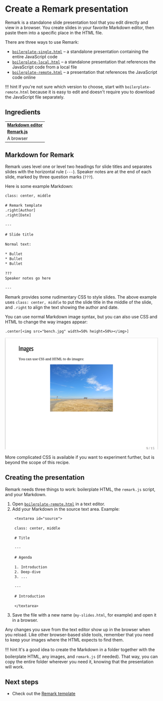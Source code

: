# Create a Remark presentation

Remark is a standalone slide presentation tool that you edit directly and view in a browser. You create slides in your favorite Markdown editor, then paste them into a specific place in the HTML file. 

There are three ways to use Remark:

- [`boilerplate-single.html`](https://github.com/gnab/remark/blob/develop/boilerplate-single.html) &ndash; a standalone presentation containing the entire JavaScript code
- [`boilerplate-local.html`](https://github.com/gnab/remark/blob/develop/boilerplate-local.html) &ndash; a standalone presentation that references the JavaScript code from a local file
- [`boilerplate-remote.html`](https://github.com/gnab/remark/blob/develop/boilerplate-remote.html) &ndash; a presentation that references the JavaScript code online

!!! hint
     If you're not sure which version to choose, start with `boilerplate-remote.html`
     because it is easy to edit and doesn't require you to download the JavaScript file
     separately.


## Ingredients

<table>
  <tr>
    <td><b><a href="../../tools/tools-editors/">Markdown editor</a></b></td>
  </tr>
  <tr>
    <td><b><a href="../../tools/tools-publishing/#remark">Remark.js</a></b></td>
  </tr>
  </tr>
    <tr>
    <td>A browser</td>
  </tr>
</table>

## Markdown for Remark

Remark uses level one or level two headings for slide titles and separates slides with the horizontal rule (`---`). Speaker notes are at the end of each slide, marked by three question marks (`???`).

Here is some example Markdown:

```
class: center, middle

# Remark template
.right[Author]
.right[Date]

---

# Slide title

Normal text:

* Bullet
* Bullet
* Bullet

???
Speaker notes go here

---

```

Remark provides some rudimentary CSS to style slides. The above example uses `class: center, middle` to put the slide title in the middle of the slide, and `.right` to align the text showing the author and date. 

You can use normal Markdown image syntax, but you can also use CSS and HTML to change the way images appear:

```
.center[<img src="bench.jpg" width=50% height=50%></img>]
```

![](../img/slides-remark.png)

More complicated CSS is available if you want to experiment further, but is beyond the scope of this recipe.

## Creating the presentation

Remark needs three things to work: boilerplate HTML, the `remark.js` script, and your Markdown.

1. Open [`boilerplate-remote.html`](https://github.com/gnab/remark/blob/develop/boilerplate-remote.html) in a text editor.
1. Add your Markdown in the source text area. Example:
   ```
    <textarea id="source">

    class: center, middle

    # Title

    ---

    # Agenda

    1. Introduction
    2. Deep-dive
    3. ...

    ---

    # Introduction

    </textarea>
   ```
1. Save the file with a new name (`my-slides.html`, for example) and open it in a browser.

Any changes you save from the text editor show up in the browser when you reload. Like other browser-based slide tools, remember that you need to keep your images where the HTML expects to find them.

!!! hint
    It's a good idea to create the Markdown in a folder together with the 
    boilerplate HTML, any images, and `remark.js` (if needed). That way, you can copy
    the entire folder wherever you need it, knowing that the presentation will work.


## Next steps

- Check out the [Remark template](../../resources/templates/#remark)